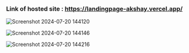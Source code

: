 
### Link of hosted site : https://landingpage-akshay.vercel.app/

![Screenshot 2024-07-20 144120](https://github.com/user-attachments/assets/8b10a60e-0bca-4482-92b8-96fbc3693a17)

![Screenshot 2024-07-20 144146](https://github.com/user-attachments/assets/b84207f3-c1b2-440b-8c95-8505f6dc3e18)

![Screenshot 2024-07-20 144216](https://github.com/user-attachments/assets/cbb83d8a-3b2f-4223-a477-be293080743b)
